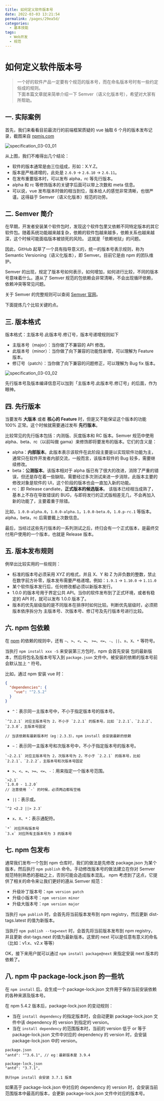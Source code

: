 ```yaml
---
title: 如何定义软件版本号
date: 2022-03-03 13:21:54
permalink: /pages/29ea5d/
categories:
  - 基本技能
tags:
  - Web开发
  - 规范
---
```


# 如何定义软件版本号

> 一个好的软件产品一定要有个规范的版本号，而在命名版本号时有一些约定俗成的规则。  
> 下面本篇文章就来简单介绍一下 Semver（语义化版本号），希望对大家有所帮助。

## 一. 实际案例

首先，我们来看看目前最流行的前端框架质疑的 vue 抽取 6 个月的版本发布记录，截图来自 [npmjs.com](https://www.npmjs.com/package/vue)

![specification_03-03_01](https://cdn.jsdelivr.net/gh/oliver556/image-hosting@master/specification_03-03_01.21lvntj7ihuo.webp)

<!--<img-desc :num="'0'" :title="'vue npm 版本'" />-->

从上图，我们不难得出几个结论：

- 软件的版本通常是由三位组成，形如：X.Y.Z。
- 版本是严格递增的，此处是 `2.6.9` → `2.6.10` → `2.6.11`。
- 在发布重要版本时，可以发布 alpha，rc 等先行版本。
- alpha 和 rc 等修饰版本的关键字后面可以带上次数和 meta 信息。
- 可以说，vue 发布版本时做的相当到位，版本给人的感觉非常清晰，也很严谨。这得益于 Semver（语义化版本）规范的功劳。

## 二. Semver 简介

在早期，开发者安装某个软件包时，发现这个软件包里又依赖不同特定版本的其它软件包。随着系统功能越来越复杂，依赖的软件包越来越多，依赖关系也越来越深，这个时候可能面临版本被锁死的风险。
这就是「依赖地狱」的问题。

因此，GitHub 起草了一个具有指导意义的，统一的版本号表示规则，称为 Semantic Versioning（语义化版本），即 Semver。目前它是由 npm 的团队维护。

Semver 的出现，规定了版本号如何表示，如何增加，如何进行比较，不同的版本号意味着什么。遵从了 Semver 规范的包依赖会非常清晰，不会出现循环依赖，依赖冲突等常见问题。

关于 Semver 的完整规则可以查阅 [Semver 官网](https://semver.org/lang/zh-CN/)。

下面提炼几个比较关键的点。

## 三. 版本格式

版本格式：主版本号.此版本号.修订号，版本号递增规则如下

- 主版本号（major）：当你做了不兼容的 API 修改。
- 此版本号（minor）：当你做了向下兼容的功能性新增，可以理解为 Feature 版本。
- 修订号（patch）：当你做了向下兼容的问题修正，可以理解为 Bug fix 版本。

![specification_03-03_02](https://cdn.jsdelivr.net/gh/oliver556/image-hosting@master/specification_03-03_02.3mw3y19jgo80.png)

<!--<img-desc :num="'1'" :title="'semver demo'" />-->

先行版本号及版本编译信息可以加到「主版本号.此版本号.修订号」的后面，作为眼神。

## 四. 先行版本

当要发布 **大版本** 或者 **核心的 Feature** 时，但是又不能保证这个版本的功能 100% 正常。这个时候就需要通过发布 **先行版本**。

比较常见的先行版本包括：内测版、灰度版本和 RC 版本。Semver 规范中使用 alpha、beta、rc（以前叫做 gama）来修饰即将要发布的版本。它们的含义是：

- alpha：**内部版本**。此版本表示该软件在此阶段主要是以实现软件功能为主，通常只在软件开发者内部交流，一般而言，该版本软件的 Bug 较多，需要继续修改。
- beta：**公测版本**。该版本相对于 alpha 版已有了很大的改进，消除了严重的错误，但还是存在着一些缺陷，需要经过多次测试来进一步消除，此版本主要的修改对象是软件的 UI，这个阶段的版本也会一直加入新的功能。
- rc：即 Release candiate，**正式版本的候选版本**。 该版本已经相当成熟了，基本上不存在导致错误的 BUG，与即将发行的正式版相差无几，不会再加入新的功能了，主要着重于除错。

比如，`1.0.0-alpha.0`，`1.0.0-alpha.1`，`1.0.0-beta.0`，`1.0.p-rc.1` 等版本。alpha，beta，rc 后需要戴上次数信息。

最后，当经过这些先行版本的一系列测试之后，终归会有一个正式版本，是最终交付用户使用的一个版本，也就是 Release 版本。

## 五. 版本发布规则

例举出比较实用的一些规则：

- 标准的版本号必须采用 XYZ 的格式，并且 X、Y 和 Z 为非负数的整数，禁止在数字前方补零，版本发布需要严格递增。例如：`1.9.1` → `1.10.0` → `1.11.0`
- 某个软件版本发行后，任何修改都必须以新版本发行。
- 1.0.0 的版本号用于界定公共 API。当你的软件发布到了正式环境，或者有稳定的 API 时，就可以发布 1.0.0 版本了。
- 版本的优先层级指的是不同版本在排序时如何比较。判断优先层级时，必须把版本依序拆分为 主版本号、次版本号、修订号及先行版本号进行比较。

## 六. npm 包依赖

在 [npm](https://www.npmjs.com/) 的依赖的规则中，还有 `~`、`>`、`<`、`=`、 `>=`、`<=`、`-`、`||`、`x`、`X`、`*` 等符号。

当执行 `npm install xxx -S` 来安装第三方包时，npm 会首先安装 包的最新版本，然后将包名及版本号写入到 `package.json` 文件中。被安装的依赖的版本号前会默认加上 `^` 符号。

比如，通过 npm 安装 vue 时：

```json
{
  "dependencies": {
    "vue": "^2.5.2"
  }
}
```

- `^`：表示同一主版本号中，不小于指定版本号的版本号。

```
`^2.2.1` 对应主版本号为 2，不小于 `2.2.1` 的版本号，比如 `2.2.1`、`2.2.2`、`2.3.0`，主版本号固定

// 当该依赖有最新版本时（eg：2.3.3），npm install 会安装最新的依赖
```

- `~`：表示同一主版本号和次版本号中，不小于指定版本号的版本号。

```
`~2.2.1` 对应主版本号为 2，次版本号为 2，不小于 `2.2.1` 的版本号，比如 `2.2.1`、`2.2.2`，主版本号和次版本号固定
```

- `>`、`<`、`=`、`>=`、`<=`、`-`：用来指定一个版本号范围。

```
`>2.1`
`1.0.0 - 1.2.0`
// 注意使用 `-` 的时候，必须两边都有空格
```

- `||`：表示或。

```
`^2 <2.2 ||> 2.3`
```

- `x`、`X`、`*`：表示通配符。

```
`*` 对应所有版本号
`3.x` 对应所有主版本号为 3 的版本号
```

## 七. npm 包发布

通常我们发布一个包到 npm 仓库时，我们的做法是先修改 package.json 为某个版本，然后执行 `npm publish` 命令。手动修改版本号的做法建立在你对 Semver 规范特别熟悉的基础之上，否则可能会造成版本混乱。
npm 考虑到了这点，它提供了相关的命令来让我们更好的遵从 Semver 规范：

- 升级补丁版本号：`npm version patch`
- 升级小版本号：`npm version minor`
- 升级大版本号：`npm version major`

当执行 `npm publish` 时，会首先将当前版本发布到 npm registry，然后更新 dist-tags.latest 的值为新版本。

当执行 `npm publish --tag=next` 时，会首先将当前版本发布到 npm registry，并且更新 dist-tags.next 的值为最新版本。这里的 next 可以是任意有意义的命名（比如：v1.x、v2.x 等等）

OK，接下来用户就可以通过 `npm install package@next` 来指定安装 next 版本的依赖了。

## 八. npm 中 package-lock.json 的一些坑

在 `npm install` 后，会生成一个 package-lock.json 文件用于保存当前安装依赖的各种来源及版本号。

在 npm 5.4.2 版本后，package-lock.json 的变动规则：

- 当在 `install dependency` 的指定版本时，会自动更新 package-lock.json 文件中该 dependency 的 version 到指定的 version。
- 当在 `install dependency` 的范围版本时，当前的 version 低于 or 等于 package-lock.json 文件中对应的 dependency 的 version 时，会安装 package-lock.json 中的 version。

```
package.json
"antd": "^3.6.1", // eg：最新版本是 3.9.4

package-lock.json
"antd": "3.7.1",

执行npm install 会安装 3.7.1 版本
```

如果高于 package-lock.json 中对应的 dependency 的 version 时，会安装当前范围版本中最高的版本，会更新 package-lock.json 文件中对应的版本号。
